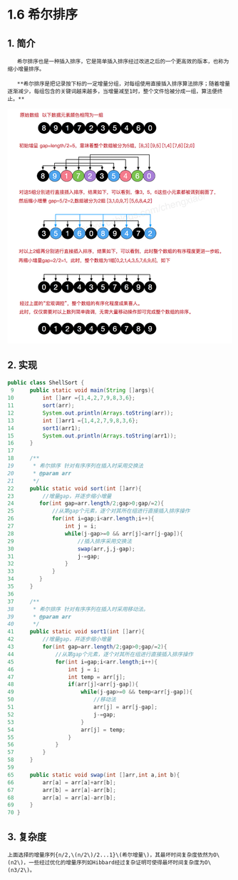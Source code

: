 # 1.6 希尔排序

## 1. 简介

       希尔排序也是一种插入排序，它是简单插入排序经过改进之后的一个更高效的版本，也称为缩小增量排序。

       **希尔排序是把记录按下标的一定增量分组，对每组使用直接插入排序算法排序；随着增量逐渐减少，每组包含的关键词越来越多，当增量减至1时，整个文件恰被分成一组，算法便终止。**

![](../../.gitbook/assets/image%20%28243%29.png)

## 2. 实现

```java
public class ShellSort {
 9     public static void main(String []args){
10         int []arr ={1,4,2,7,9,8,3,6};
11         sort(arr);
12         System.out.println(Arrays.toString(arr));
13         int []arr1 ={1,4,2,7,9,8,3,6};
14         sort1(arr1);
15         System.out.println(Arrays.toString(arr1));
16     }
17 
18     /**
19      * 希尔排序 针对有序序列在插入时采用交换法
20      * @param arr
21      */
22     public static void sort(int []arr){
23         //增量gap，并逐步缩小增量
24        for(int gap=arr.length/2;gap>0;gap/=2){
25            //从第gap个元素，逐个对其所在组进行直接插入排序操作
26            for(int i=gap;i<arr.length;i++){
27                int j = i;
28                while(j-gap>=0 && arr[j]<arr[j-gap]){
29                    //插入排序采用交换法
30                    swap(arr,j,j-gap);
31                    j-=gap;
32                }
33            }
34        }
35     }
36 
37     /**
38      * 希尔排序 针对有序序列在插入时采用移动法。
39      * @param arr
40      */
41     public static void sort1(int []arr){
42         //增量gap，并逐步缩小增量
43         for(int gap=arr.length/2;gap>0;gap/=2){
44             //从第gap个元素，逐个对其所在组进行直接插入排序操作
45             for(int i=gap;i<arr.length;i++){
46                 int j = i;
47                 int temp = arr[j];
48                 if(arr[j]<arr[j-gap]){
49                     while(j-gap>=0 && temp<arr[j-gap]){
50                         //移动法
51                         arr[j] = arr[j-gap];
52                         j-=gap;
53                     }
54                     arr[j] = temp;
55                 }
56             }
57         }
58     }
59  
65     public static void swap(int []arr,int a,int b){
66         arr[a] = arr[a]+arr[b];
67         arr[b] = arr[a]-arr[b];
68         arr[a] = arr[a]-arr[b];
69     }
70 }
```

## 3. 复杂度

    上面选择的增量序列{n/2,\(n/2\)/2...1}\(希尔增量\)，其最坏时间复杂度依然为O\(n2\)，一些经过优化的增量序列如Hibbard经过复杂证明可使得最坏时间复杂度为O\(n3/2\)。

